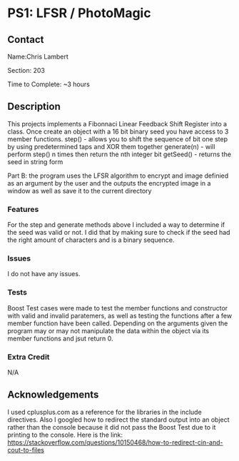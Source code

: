 # PS1: LFSR / PhotoMagic

## Contact

Name:Chris Lambert

Section: 203

Time to Complete: ~3 hours

## Description

This projects implements a Fibonnaci Linear Feedback Shift Register into a class. Once create an object with a 16 bit binary seed you have access to 3 member functions.
step() - allows you to shift the sequence of bit one step by using predetermined taps and XOR them together
generate(n) - will perform step() n times then return the nth integer bit
getSeed() - returns the seed in string form

Part B: the program uses the LFSR algorithm to encrypt and image definied as an argument by the user and the outputs the encrypted image in a window as well as save it to the current directory

### Features

For the step and generate methods above I included a way to determine if the seed was valid or not. I did that by making sure to check if the seed had the right amount of characters and is a binary sequence.

### Issues

I do not have any issues.

### Tests

Boost Test cases were made to test the member functions and constructor with valid and invalid paratemers, as well as testing the functions after a few member function have been called. Depending on the arguments given the program may or may not manipulate the data within the object via its member functions and jsut return 0.

### Extra Credit

N/A

## Acknowledgements

I used cplusplus.com as a reference for the libraries in the include directives.
Also I googled how to redirect the standard output into an object rather than the console because it did not pass the Boost Test due to it printing to the console. Here is the link: https://stackoverflow.com/questions/10150468/how-to-redirect-cin-and-cout-to-files
